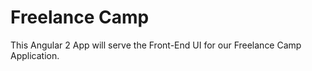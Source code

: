 # Freelance Camp

This Angular 2 App will serve the Front-End UI for our Freelance Camp Application.
